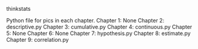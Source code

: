 thinkstats

Python file for pics in each chapter.
    Chapter 1: None
    Chapter 2: descriptive.py
    Chapter 3: cumulative.py
    Chapter 4: continuous.py
    Chapter 5: None
    Chapter 6: None
    Chapter 7: hypothesis.py
    Chapter 8: estimate.py
    Chapter 9: correlation.py


